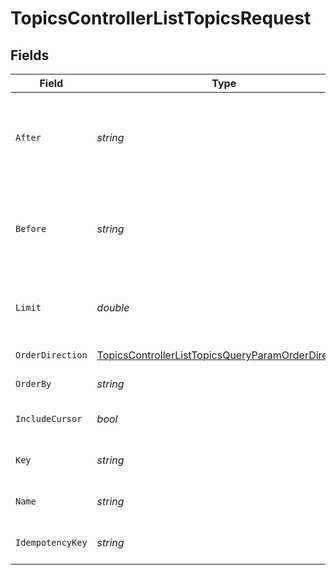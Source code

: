# TopicsControllerListTopicsRequest


## Fields

| Field                                                                                                                             | Type                                                                                                                              | Required                                                                                                                          | Description                                                                                                                       |
| --------------------------------------------------------------------------------------------------------------------------------- | --------------------------------------------------------------------------------------------------------------------------------- | --------------------------------------------------------------------------------------------------------------------------------- | --------------------------------------------------------------------------------------------------------------------------------- |
| `After`                                                                                                                           | *string*                                                                                                                          | :heavy_minus_sign:                                                                                                                | Cursor for pagination indicating the starting point after which to fetch results.                                                 |
| `Before`                                                                                                                          | *string*                                                                                                                          | :heavy_minus_sign:                                                                                                                | Cursor for pagination indicating the ending point before which to fetch results.                                                  |
| `Limit`                                                                                                                           | *double*                                                                                                                          | :heavy_minus_sign:                                                                                                                | Limit the number of items to return (max 100)                                                                                     |
| `OrderDirection`                                                                                                                  | [TopicsControllerListTopicsQueryParamOrderDirection](../../Models/Requests/TopicsControllerListTopicsQueryParamOrderDirection.md) | :heavy_minus_sign:                                                                                                                | Direction of sorting                                                                                                              |
| `OrderBy`                                                                                                                         | *string*                                                                                                                          | :heavy_minus_sign:                                                                                                                | Field to order by                                                                                                                 |
| `IncludeCursor`                                                                                                                   | *bool*                                                                                                                            | :heavy_minus_sign:                                                                                                                | Include cursor item in response                                                                                                   |
| `Key`                                                                                                                             | *string*                                                                                                                          | :heavy_minus_sign:                                                                                                                | Key of the topic to filter results.                                                                                               |
| `Name`                                                                                                                            | *string*                                                                                                                          | :heavy_minus_sign:                                                                                                                | Name of the topic to filter results.                                                                                              |
| `IdempotencyKey`                                                                                                                  | *string*                                                                                                                          | :heavy_minus_sign:                                                                                                                | A header for idempotency purposes                                                                                                 |